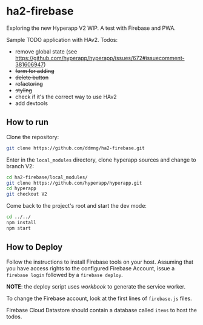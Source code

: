 # ha2-firebase
Exploring the new Hyperapp V2 WIP. A test with Firebase and PWA.

Sample TODO application with HAv2. Todos:

* remove global state (see https://github.com/hyperapp/hyperapp/issues/672#issuecomment-381606947)
* ~~form for adding~~
* ~~delete button~~
* ~~refactoring~~
* ~~styling~~
* check if it's the correct way to use HAv2
* add devtools

## How to run

Clone the repository:

```bash
git clone https://github.com/ddmng/ha2-firebase.git
```

Enter in the `local_modules` directory, clone hyperapp sources and change to branch V2:

```bash
cd ha2-firebase/local_modules/
git clone https://github.com/hyperapp/hyperapp.git
cd hyperapp
git checkout V2
```

Come back to the project's root and start the dev mode:

```bash
cd ../../
npm install
npm start
```

## How to Deploy
Follow the instructions to install Firebase tools on your host.
Assuming that you have access rights to the configured Firebase Account, issue a `firebase login` followed by a `firebase deploy`.

**NOTE**: the deploy script uses *workbook* to generate the service worker.

To change the Firebase account, look at the first lines of `firebase.js` files.

Firebase Cloud Datastore should contain a database called `items` to host the todos.